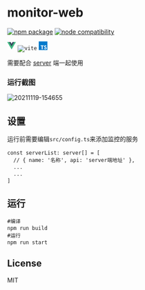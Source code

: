 # monitor-web

<p align="left">
  <a href="https://npmjs.com/package/vite"><img src="https://img.shields.io/npm/v/vite.svg" alt="npm package"></a>
  <a href="https://nodejs.org/en/about/releases/"><img src="https://img.shields.io/node/v/vite.svg" alt="node compatibility"></a>

<code><img height="20" src="https://raw.githubusercontent.com/github/explore/80688e429a7d4ef2fca1e82350fe8e3517d3494d/topics/vue/vue.png" alt="vue" /></code>
<code><img height="20" src="https://camo.githubusercontent.com/61e102d7c605ff91efedb9d7e47c1c4a07cef59d3e1da202fd74f4772122ca4e/68747470733a2f2f766974656a732e6465762f6c6f676f2e737667" alt="vite" /></code>
<code><img height="20" src="https://raw.githubusercontent.com/github/explore/80688e429a7d4ef2fca1e82350fe8e3517d3494d/topics/typescript/typescript.png" alt="typescript" /></code>

需要配合 [server](https://github.com/mayswind/AriaNg) 端一起使用
  
### 运行截图
  
![20211119-154655](https://user-images.githubusercontent.com/21986958/142585177-68dfdfbb-cf4a-46e5-ae80-c39e3e9ad03a.png)

## 设置

运行前需要编辑`src/config.ts`来添加监控的服务

```
const serverList: server[] = [
  // { name: '名称', api: 'server端地址' },
  ...
  ...
]
```

## 运行

```
#编译
npm run build
#运行
npm run start
```
  
## License

MIT
